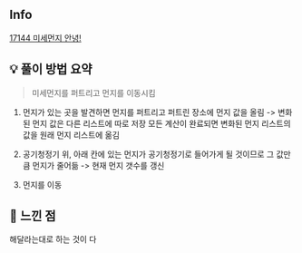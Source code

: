 ## Info
[17144 미세먼지 안녕!](https://www.acmicpc.net/problem/17144)

## 💡 풀이 방법 요약
> 미세먼지를 퍼트리고 먼지를 이동시킴

1. 먼지가 있는 곳을 발견하면 먼지를 퍼트리고 퍼트린 장소에 먼지 값을 올림 -> 변화된 먼지 값은 다른 리스트에 따로 저장
   모든 계산이 완료되면 변화된 먼지 리스트의 값을 원래 먼지 리스트에 옮김

2. 공기청정기 위, 아래 칸에 있는 먼지가 공기청정기로 들어가게 될 것이므로 그 값만큼 먼지가 줄어듦 -> 현재 먼지 갯수를 갱신

3. 먼지를 이동

## 🙂 느낀 점
해달라는대로 하는 것이 다